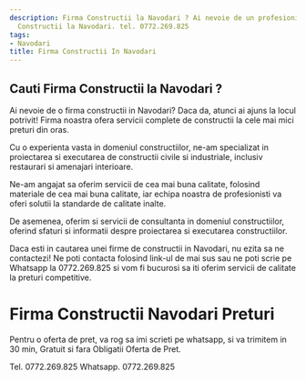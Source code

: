 ```yaml
---
description: Firma Constructii la Navodari ? Ai nevoie de un profesionist in Firma
  Constructii la Navodari. tel. 0772.269.825
tags:
- Navodari
title: Firma Constructii In Navodari
---
```



## Cauti Firma Constructii la Navodari ?

Ai nevoie de o firma constructii in Navodari? Daca da, atunci ai ajuns la locul potrivit! Firma noastra ofera servicii complete de constructii la cele mai mici preturi din oras.

Cu o experienta vasta in domeniul constructiilor, ne-am specializat in proiectarea si executarea de constructii civile si industriale, inclusiv restaurari si amenajari interioare.

Ne-am angajat sa oferim servicii de cea mai buna calitate, folosind materiale de cea mai buna calitate, iar echipa noastra de profesionisti va oferi solutii la standarde de calitate inalte.

De asemenea, oferim si servicii de consultanta in domeniul constructiilor, oferind sfaturi si informatii despre proiectarea si executarea constructiilor.

Daca esti in cautarea unei firme de constructii in Navodari, nu ezita sa ne contactezi! Ne poti contacta folosind link-ul de mai sus sau ne poti scrie pe Whatsapp la 0772.269.825 si vom fi bucurosi sa iti oferim servicii de calitate la preturi competitive.

# Firma Constructii Navodari Preturi
Pentru o oferta de pret, va rog sa imi scrieti pe whatsapp, si va trimitem in 30 min, Gratuit si fara Obligatii Oferta de Pret.

Tel. 0772.269.825
Whatsapp. 0772.269.825